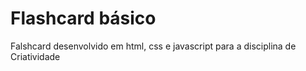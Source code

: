 <h1>Flashcard básico</h1>
<p>Falshcard desenvolvido em html, css e javascript para a disciplina de Criatividade</p>
